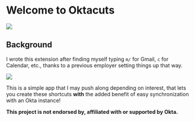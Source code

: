 # Welcome to Oktacuts

![](assets/img/icon-128.png)

## Background

I wrote this extension after finding myself typing `m/` for Gmail, `c` for Calendar, etc., thanks to a previous employer setting things up that way.

![](assets/img/walkthru.gif)

This is a simple app that I may push along depending on interest, that lets you create these shortcuts **with** the added benefit of easy synchronization with an Okta instance!

**This project is not endorsed by, affiliated with or supported by Okta.**
